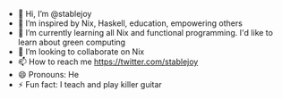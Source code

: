 - 👋 Hi, I’m @stablejoy
- 👀 I’m inspired by Nix, Haskell, education, empowering others
- 🌱 I’m currently learning all Nix and functional programming. I'd like to learn about green computing
- 💞️ I’m looking to collaborate on Nix
- 📫 How to reach me https://twitter.com/stablejoy
- 😄 Pronouns: He
- ⚡ Fun fact: I teach and play killer guitar

<!---
stablejoy/stablejoy is a ✨ special ✨ repository because its `README.md` (this file) appears on your GitHub profile.
You can click the Preview link to take a look at your changes.
--->
